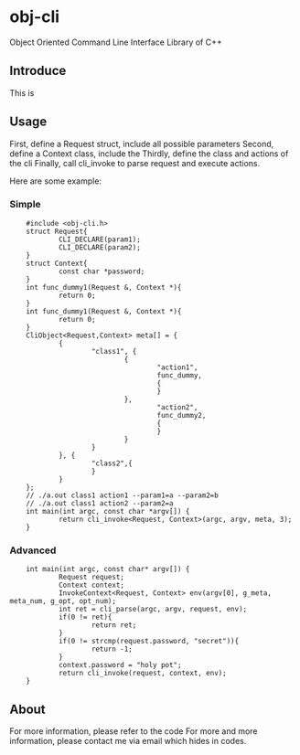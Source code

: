 obj-cli
=======

Object Oriented Command Line Interface Library of C++

Introduce
--------
This is 

Usage
--------
First, define a Request struct, include all possible parameters
Second, define a Context class, include the 
Thirdly, define the class and actions of the cli
Finally, call cli_invoke to parse request and execute actions.

Here are some example:

### Simple
        #include <obj-cli.h>
        struct Request{
                CLI_DECLARE(param1);
                CLI_DECLARE(param2);
        }
        struct Context{
                const char *password;
        }
        int func_dummy1(Request &, Context *){
                return 0;
        }
        int func_dummy1(Request &, Context *){
                return 0;
        }
        CliObject<Request,Context> meta[] = {
                {
                        "class1", {
                                {
                                        "action1",
                                        func_dummy,
                                        {
                                        }
                                },
                                        "action2",
                                        func_dummy2,
                                        {
                                        }
                                }
                        }
                }, {
                        "class2",{
                        }
                }
        };
        // ./a.out class1 action1 --param1=a --param2=b
        // ./a.out class1 action2 --param2=a
        int main(int argc, const char *argv[]) {
                return cli_invoke<Request, Context>(argc, argv, meta, 3);
        }
### Advanced
        int main(int argc, const char* argv[]) {
                Request request;
                Context context;
                InvokeContext<Request, Context> env(argv[0], g_meta, meta_num, g_opt, opt_num);
                int ret = cli_parse(argc, argv, request, env);
                if(0 != ret){
                        return ret;
                }
                if(0 != strcmp(request.password, "secret")){
                        return -1;
                }
                context.password = "holy pot";
                return cli_invoke(request, context, env);
        }

About
--------
For more information, please refer to the code
For more and more information, please contact me via email which hides in codes.
